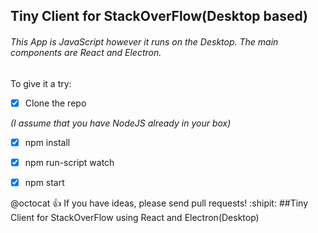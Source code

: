 ## Tiny Client for StackOverFlow(Desktop based) 
###### This App is JavaScript however it runs on the Desktop.  The main components are React and Electron.
To give it a try:
- [x] Clone the repo

_(I assume that you have NodeJS already in your box)_
- [x] npm install
- [x] npm run-script watch
- [x] npm start


@octocat :+1: If you have ideas, please send pull requests! :shipit:
##Tiny Client for StackOverFlow using React and Electron(Desktop)
